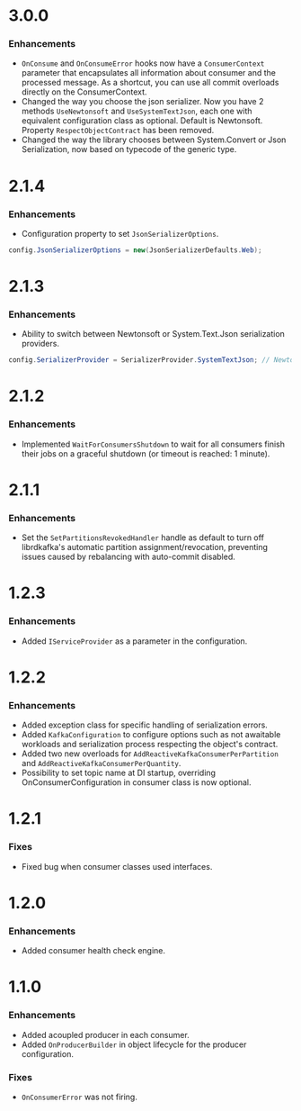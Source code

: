 # 3.0.0
### Enhancements
- `OnConsume` and `OnConsumeError` hooks now have a `ConsumerContext` parameter that encapsulates all information about consumer and the processed message. As a shortcut, you can use all commit overloads directly on the ConsumerContext.
- Changed the way you choose the json serializer. Now you have 2 methods `UseNewtonsoft` and `UseSystemTextJson`, each one with equivalent configuration class as optional. Default is Newtonsoft. Property `RespectObjectContract` has been removed.
- Changed the way the library chooses between System.Convert or Json Serialization, now based on typecode of the generic type.

# 2.1.4
### Enhancements
- Configuration property to set `JsonSerializerOptions`.
```csharp
config.JsonSerializerOptions = new(JsonSerializerDefaults.Web);
```

# 2.1.3
### Enhancements
- Ability to switch between Newtonsoft or System.Text.Json serialization providers.
```csharp
config.SerializerProvider = SerializerProvider.SystemTextJson; // Newtonsoft is the default.
```

# 2.1.2
### Enhancements
- Implemented `WaitForConsumersShutdown` to wait for all consumers finish their jobs on a graceful shutdown (or timeout is reached: 1 minute).

# 2.1.1
### Enhancements

- Set the `SetPartitionsRevokedHandler` handle as default to turn off librdkafka's automatic partition assignment/revocation, preventing issues caused by rebalancing with auto-commit disabled.

# 1.2.3
### Enhancements

- Added `IServiceProvider` as a parameter in the configuration.

# 1.2.2
### Enhancements

- Added exception class for specific handling of serialization errors.
- Added `KafkaConfiguration` to configure options such as not awaitable workloads and serialization process respecting the object's contract.
- Added two new overloads for `AddReactiveKafkaConsumerPerPartition` and `AddReactiveKafkaConsumerPerQuantity`.
- Possibility to set topic name at DI startup, overriding OnConsumerConfiguration in consumer class is now optional.

# 1.2.1
### Fixes

- Fixed bug when consumer classes used interfaces.

# 1.2.0
### Enhancements

- Added consumer health check engine.

# 1.1.0
### Enhancements

- Added acoupled producer in each consumer.
- Added `OnProducerBuilder` in object lifecycle for the producer configuration.

### Fixes

- `OnConsumerError` was not firing.
